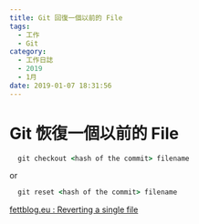 ```yaml
---
title: Git 回復一個以前的 File
tags:
  - 工作
  - Git
category:
  - 工作日誌
  - 2019
  - 1月
date: 2019-01-07 18:31:56
---
```

# Git 恢復一個以前的 File #

```cmd
  git checkout <hash of the commit> filename
```

or  

```cmd
  git reset <hash of the commit> filename
```

[fettblog.eu : Reverting a single file](https://fettblog.eu/snippets/git/reverting-a-single-file/)
